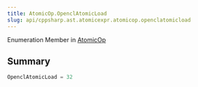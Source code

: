 ```yaml
---
title: AtomicOp.OpenclAtomicLoad
slug: api/cppsharp.ast.atomicexpr.atomicop.openclatomicload
---
```

Enumeration Member in [AtomicOp](/api/cppsharp/ast/atomicexpr/atomicop)

## Summary



```csharp
OpenclAtomicLoad = 32
```

